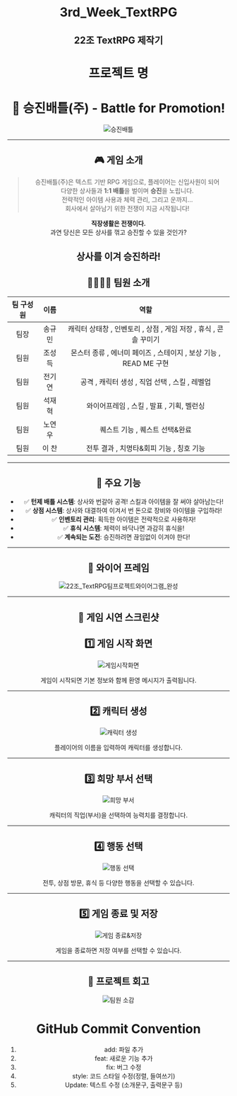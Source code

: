 <div align="center">
  
# 3rd_Week_TextRPG
## 22조 TextRPG 제작기

# 프로젝트 명
# 🥊 승진배틀(주) - **Battle for Promotion!**

![승진배틀](https://github.com/Hicanos/3rd_Week_TextRPG/blob/main/Readme%20screenshot.png)

---
## 🎮 게임 소개

> 승진배틀(주)은 텍스트 기반 RPG 게임으로, 플레이어는 신입사원이 되어  
> 다양한 상사들과 **1:1 배틀**을 벌이며 **승진**을 노립니다.  
> 전략적인 아이템 사용과 체력 관리, 그리고 운까지…  
> 회사에서 살아남기 위한 전쟁이 지금 시작됩니다!
> 
**직장생활은 전쟁이다.**  
과연 당신은 모든 상사를 꺾고 승진할 수 있을 것인가?

## 상사를 이겨 승진하라!

## 👨‍👩‍👧‍👦 팀원 소개
| 팀 구성원 | 이름 | 역할 |
|:----:|:----:|:----:|
| 팀장 | 송규민 | 캐릭터 상태창 , 인벤토리 , 상점 , 게임 저장 , 휴식 , 콘솔 꾸미기 |
| 팀원 | 조성득  | 몬스터 종류 , 에너미 페이즈 , 스테이지 , 보상 기능 , READ ME 구현 |
| 팀원 | 전기연 | 공격 , 캐릭터 생성 , 직업 선택 , 스킬 , 레벨업 |
| 팀원 | 석재혁 | 와이어프레임 , 스킬 , 발표 , 기획, 벨런싱 |
| 팀원 | 노연우 | 퀘스트 기능 , 퀘스트 선택&완료 |
| 팀원 | 이 찬 | 전투 결과 , 치명타&회피 기능 , 칭호 기능 |

---
## 🧩 주요 기능
- ✅ **턴제 배틀 시스템**: 상사와 번갈아 공격! 스킬과 아이템을 잘 써야 살아남는다!
- ✅ **상점 시스템**: 상사와 대결하여 이겨서 번 돈으로 장비와 아이템을 구입하라!
- ✅ **인벤토리 관리**: 획득한 아이템은 전략적으로 사용하자!
- ✅ **휴식 시스템**: 체력이 바닥나면 과감히 휴식을!
- ✅ **계속되는 도전**: 승진하려면 끊임없이 이겨야 한다!

---

## 📸 와이어 프레임

![22조_TextRPG팀프로젝트와이어그램_완성](https://github.com/user-attachments/assets/9facebd3-9648-426e-b9e5-883cb74003e9)

---
## 📸 게임 시연 스크린샷

## 1️⃣ 게임 시작 화면

![게임시작화면](https://github.com/Hicanos/3rd_Week_TextRPG/blob/main/TextRPG%EC%8A%A4%ED%81%AC%EB%A6%B0%EC%83%B7/%EC%8A%A4%ED%81%AC%EB%A6%B0%EC%83%B7%202025-04-28%20111859.png)

게임이 시작되면 기본 정보와 함께 환영 메시지가 출력됩니다.

---

## 2️⃣ 캐릭터 생성

![캐릭터 생성](https://github.com/Hicanos/3rd_Week_TextRPG/blob/main/TextRPG%EC%8A%A4%ED%81%AC%EB%A6%B0%EC%83%B7/%EC%8A%A4%ED%81%AC%EB%A6%B0%EC%83%B7%202025-04-28%20111918.png)

플레이어의 이름을 입력하여 캐릭터를 생성합니다.

---

## 3️⃣ 희망 부서 선택

![희망 부서](https://github.com/Hicanos/3rd_Week_TextRPG/blob/main/TextRPG%EC%8A%A4%ED%81%AC%EB%A6%B0%EC%83%B7/%EC%8A%A4%ED%81%AC%EB%A6%B0%EC%83%B7%202025-04-28%20111928.png)

캐릭터의 직업(부서)을 선택하여 능력치를 결정합니다.

---

## 4️⃣ 행동 선택

![행동 선택](https://github.com/Hicanos/3rd_Week_TextRPG/blob/main/TextRPG%EC%8A%A4%ED%81%AC%EB%A6%B0%EC%83%B7/%EC%8A%A4%ED%81%AC%EB%A6%B0%EC%83%B7%202025-04-28%20111943.png)

전투, 상점 방문, 휴식 등 다양한 행동을 선택할 수 있습니다.

---

## 5️⃣ 게임 종료 및 저장

![게임 종료&저장](https://github.com/Hicanos/3rd_Week_TextRPG/blob/main/TextRPG%EC%8A%A4%ED%81%AC%EB%A6%B0%EC%83%B7/%EC%8A%A4%ED%81%AC%EB%A6%B0%EC%83%B7%202025-04-28%20112239.png)

게임을 종료하면 저장 여부를 선택할 수 있습니다.


---

## 🏁 프로젝트 회고
![팀원 소감](https://github.com/Hicanos/3rd_Week_TextRPG/blob/main/TextRPG%EC%8A%A4%ED%81%AC%EB%A6%B0%EC%83%B7/%EC%8A%A4%ED%81%AC%EB%A6%B0%EC%83%B7%202025-04-28%20112603.png)


GitHub Commit Convention
=========================
1. add: 파일 추가
2. feat: 새로운 기능 추가
3. fix: 버그 수정
4. style: 코드 스타일 수정(정렬, 들여쓰기)
5. Update: 텍스트 수정 (소개문구, 출력문구 등)
</div>

